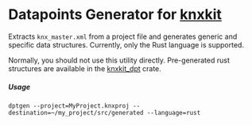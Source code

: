 # Datapoints Generator for [knxkit](https://crates.io/crates/knxkit)

Extracts `knx_master.xml` from a project file and generates generic and specific data structures. Currently, only the Rust language is supported.

Normally, you should not use this utility directly. Pre-generated rust structures are available in the [knxkit_dpt](https://crates.io/crates/knxkit_dpt) crate.

##### Usage
```console
dptgen --project=MyProject.knxproj --destination=~/my_project/src/generated --language=rust
```